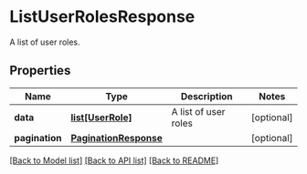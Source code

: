 # ListUserRolesResponse

A list of user roles.
## Properties
Name | Type | Description | Notes
------------ | ------------- | ------------- | -------------
**data** | [**list[UserRole]**](UserRole.md) | A list of user roles | [optional] 
**pagination** | [**PaginationResponse**](PaginationResponse.md) |  | [optional] 

[[Back to Model list]](../README.md#documentation-for-models) [[Back to API list]](../README.md#documentation-for-api-endpoints) [[Back to README]](../README.md)


